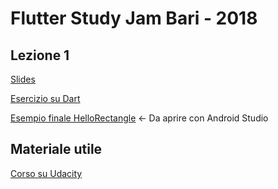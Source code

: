 # Flutter Study Jam Bari - 2018

## Lezione 1
[Slides](https://github.com/2coffees1team/flutterStudyJam/blob/master/Lezione%201/slides.pdf)

[Esercizio su Dart](https://github.com/2coffees1team/flutterStudyJam/blob/master/Lezione%201/esercizio.dart)

[Esempio finale HelloRectangle](https://github.com/2coffees1team/flutterStudyJam/tree/master/Lezione%201/hello_rectangle)
<- Da aprire con Android Studio

## Materiale utile
[Corso su Udacity](https://classroom.udacity.com/courses/ud905/)
